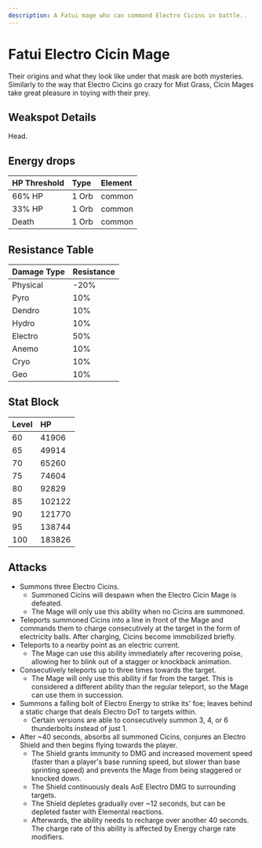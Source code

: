 ```yaml
---
description: A Fatui mage who can command Electro Cicins in battle..
---
```


# Fatui Electro Cicin Mage

Their origins and what they look like under that mask are both mysteries. Similarly to the way that Electro Cicins go crazy for Mist Grass, Cicin Mages take great pleasure in toying with their prey.

## Weakspot Details

Head.

## Energy drops

| HP Threshold | Type  | Element |
| :----------- | :---- | :------ |
| 66% HP       | 1 Orb | common  |
| 33% HP       | 1 Orb | common  |
| Death        | 1 Orb | common  |

## Resistance Table

| Damage Type | Resistance |
| :---------- | :--------- |
| Physical    | -20%       |
| Pyro        | 10%        |
| Dendro      | 10%        |
| Hydro       | 10%        |
| Electro     | 50%        |
| Anemo       | 10%        |
| Cryo        | 10%        |
| Geo         | 10%        |

## Stat Block

| Level | HP     |
| :---- | :----- |
| 60    | 41906  |
| 65    | 49914  |
| 70    | 65260  |
| 75    | 74604  |
| 80    | 92829  |
| 85    | 102122 |
| 90    | 121770 |
| 95    | 138744 |
| 100   | 183826 |

## Attacks

* Summons three Electro Cicins.
  * Summoned Cicins will despawn when the Electro Cicin Mage is defeated.
  * The Mage will only use this ability when no Cicins are summoned.
* Teleports summoned Cicins into a line in front of the Mage and commands them to charge consecutively at the target in the form of electricity balls. After charging, Cicins become immobilized briefly.
* Teleports to a nearby point as an electric current.
  * The Mage can use this ability immediately after recovering poise, allowing her to blink out of a stagger or knockback animation.
* Consecutively teleports up to three times towards the target.
  * The Mage will only use this ability if far from the target. This is considered a different ability than the regular teleport, so the Mage can use them in succession.
* Summons a falling bolt of Electro Energy to strike its' foe; leaves behind a static charge that deals Electro DoT to targets within.
  * Certain versions are able to consecutively summon 3, 4, or 6 thunderbolts instead of just 1.
* After ~40 seconds, absorbs all summoned Cicins, conjures an Electro Shield and then begins flying towards the player.
  * The Shield grants immunity to DMG and increased movement speed (faster than a player's base running speed, but slower than base sprinting speed) and prevents the Mage from being staggered or knocked down.
  * The Shield continuously deals AoE Electro DMG to surrounding targets.
  * The Shield depletes gradually over ~12 seconds, but can be depleted faster with Elemental reactions.
  * Afterwards, the ability needs to recharge over another 40 seconds. The charge rate of this ability is affected by Energy charge rate modifiers.
